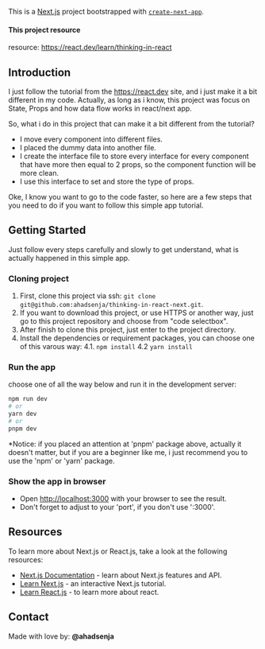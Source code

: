 This is a [Next.js](https://nextjs.org/) project bootstrapped with [`create-next-app`](https://github.com/vercel/next.js/tree/canary/packages/create-next-app). 
#### This project resource
resource: https://react.dev/learn/thinking-in-react

## Introduction
I just follow the tutorial from the https://react.dev site, and i just make it a bit different in my code. 
Actually, as long as i know, this project was focus on State, Props and how data flow works in react/next app.

So, what i do in this project that can make it a bit different from the tutorial?
  - I move every component into different files. 
  - I placed the dummy data into another file.
  - I create the interface file to store every interface for every component that have more then equal to 2 props,
    so the component function will be more clean.
  - I use this interface to set and store the type of props.

Oke, I know you want to go to the code faster, so here are a few steps that you need to do
if you want to follow this simple app tutorial.

## Getting Started
  Just follow every steps carefully and slowly to get understand, what is actually happened in this simple app.

  ### Cloning project
  1. First, clone this project via ssh: ```git clone git@github.com:ahadsenja/thinking-in-react-next.git```.
  2. If you want to download this project, or use HTTPS or another way, just go to this project repository 
    and choose from "code selectbox".
  3. After finish to clone this project, just enter to the project directory.
  4. Install the dependencies or requirement packages, you can choose one of this varous way:
    4.1. ```npm install```
    4.2  ```yarn install```

  ### Run the app
  choose one of all the way below and run it in the development server:

  ```bash
  npm run dev
  # or
  yarn dev
  # or
  pnpm dev
  ```

  *Notice: if you placed an attention at 'pnpm' package above, actually it doesn't matter, but if you are a beginner like me, 
  i just recommend you to use the 'npm' or 'yarn' package.

  ### Show the app in browser

  - Open [http://localhost:3000](http://localhost:3000) with your browser to see the result.
  - Don't forget to adjust to your 'port', if you don't use ':3000'.

## Resources

To learn more about Next.js or React.js, take a look at the following resources:

- [Next.js Documentation](https://nextjs.org/docs) - learn about Next.js features and API.
- [Learn Next.js](https://nextjs.org/learn) - an interactive Next.js tutorial.
- [Learn React.js](https://react.dev) - to learn more about react.

## Contact
Made with love by: <strong>@ahadsenja<strong>